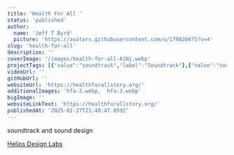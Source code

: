 ```yaml
---
title: 'Health For All '
status: 'published'
author:
  name: 'Jeff T Byrd'
  picture: 'https://avatars.githubusercontent.com/u/179826675?v=4'
slug: 'health-for-all'
description: ''
coverImage: '/images/health-for-all-A1Nj.webp'
projectTags: [{"value":"soundtrack","label":"Soundtrack"},{"value":"soundDesign","label":"Sound Design"}]
videoUrl: ''
gitHubUrl: ''
websiteUrl: 'https://healthforallstory.org/'
additionalImages: 'hfa-2.webp,  hfa-3.webp'
bigImage: ''
websiteLinkText: 'https://healthforallstory.org/'
publishedAt: '2025-01-27T21:48:47.059Z'
---
```


soundtrack and sound design

[Helios Design Labs](https://heliosdesignlabs.com/work/health-for-all/)